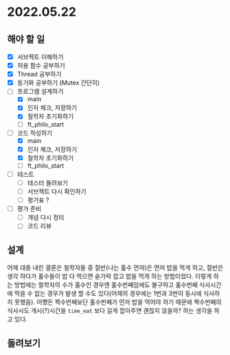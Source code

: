 # 2022.05.22

## 해야 할 일

- [x] 서브젝트 이해하기
- [x] 허용 함수 공부하기
- [x] Thread 공부하기
- [x] 동기화 공부하기 (Mutex 간단히)
- [ ] 프로그램 설계하기
  - [x] main
  - [x] 인자 체크, 저장하기
  - [x] 철학자 초기화하기
  - [ ] ft_philo_start
- [ ] 코드 작성하기
  - [x] main
  - [x] 인자 체크, 저장하기
  - [x] 철학자 초기화하기
  - [ ] ft_philo_start
- [ ] 테스트
  - [ ] 테스터 돌려보기
  - [ ] 서브젝트 다시 확인하기
  - [ ] 평가표 ?
- [ ] 평가 준비
  - [ ] 개념 다시 정리
  - [ ] 코드 리뷰

## 설계

어제 대충 내린 결론은 철학자들 중 절반(나는 홀수 먼저)은 먼저 밥을 먹게 하고, 절반은 생각 하다가 홀수들이 밥 다 먹으면 숟가락 잡고 밥을 먹게 하는 방법이었다. 이렇게 하는 방법에는 철학자의 수가 홀수인 경우엔 홀수번째임에도 불구하고 홀수번째 식사시간에 먹을 수 없는 경우가 발생 할 수도 있다(어제의 경우에는 1번과 3번이 동시에 식사하지 못했음). 어쨌든 짝수번째보단 홀수번째가 먼저 밥을 먹어야 하기 때문에 짝수번째의 식사시도 개시(?)시간을 `time_eat` 보다 길게 잡아주면 괜찮지 않을까? 하는 생각을 하고 있다.

## 돌려보기
